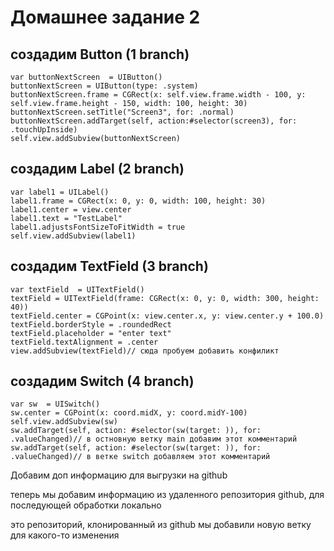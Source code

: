# Домашнее задание 2 

## создадим Button (1 branch)
```
var buttonNextScreen  = UIButton()
buttonNextScreen = UIButton(type: .system)
buttonNextScreen.frame = CGRect(x: self.view.frame.width - 100, y: self.view.frame.height - 150, width: 100, height: 30)
buttonNextScreen.setTitle("Screen3", for: .normal)
buttonNextScreen.addTarget(self, action:#selector(screen3), for: .touchUpInside)
self.view.addSubview(buttonNextScreen)

```

## создадим Label (2 branch)

```
var label1 = UILabel()
label1.frame = CGRect(x: 0, y: 0, width: 100, height: 30)
label1.center = view.center
label1.text = "TestLabel"
label1.adjustsFontSizeToFitWidth = true
self.view.addSubview(label1)

```

## создадим TextField (3 branch)

```
var textField  = UITextField()
textField = UITextField(frame: CGRect(x: 0, y: 0, width: 300, height: 40))
textField.center = CGPoint(x: view.center.x, y: view.center.y + 100.0)
textField.borderStyle = .roundedRect
textField.placeholder = "enter text"
textField.textAlignment = .center
view.addSubview(textField)// сюда пробуем добавить конфиликт
```

## создадим Switch (4 branch)

```
var sw  = UISwitch()
sw.center = CGPoint(x: coord.midX, y: coord.midY-100)
self.view.addSubview(sw)
sw.addTarget(self, action: #selector(sw(target: )), for: .valueChanged)// в остновную ветку main добавим этот комментарий 
sw.addTarget(self, action: #selector(sw(target: )), for: .valueChanged)// в ветке switch добавляем этот комментарий

```
Добавим доп информацию для выгрузки на github


теперь мы добавим информацию из удаленного репозитория github, для последующей обработки локально


это репозиторий, клонированный из github
мы добавили новую ветку для какого-то изменения


